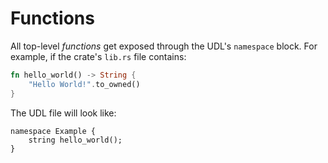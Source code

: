 # Functions

All top-level *functions* get exposed through the UDL's `namespace` block.
For example, if the crate's `lib.rs` file contains:

```rust
fn hello_world() -> String {
    "Hello World!".to_owned()
}
```

The UDL file will look like:

```idl
namespace Example {
    string hello_world();
}
```
